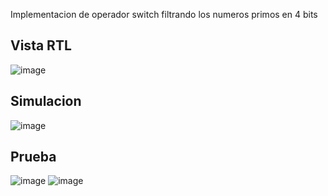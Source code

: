 Implementacion de operador switch filtrando los numeros primos en 4 bits

## Vista RTL


![image](https://user-images.githubusercontent.com/84602829/221290007-5a791c19-91e6-4829-a57d-e7188158f0bf.png)


## Simulacion


![image](https://user-images.githubusercontent.com/84602829/221290044-d7da07e6-5fcc-4223-970f-a0482ddf921d.png)


## Prueba

![image](https://user-images.githubusercontent.com/84602829/221290175-7942b8c7-01d5-487c-a33f-73819f88dbec.png)
![image](https://user-images.githubusercontent.com/84602829/221290111-8463b517-8e3b-4902-86cf-2e344fc5e46e.png)
